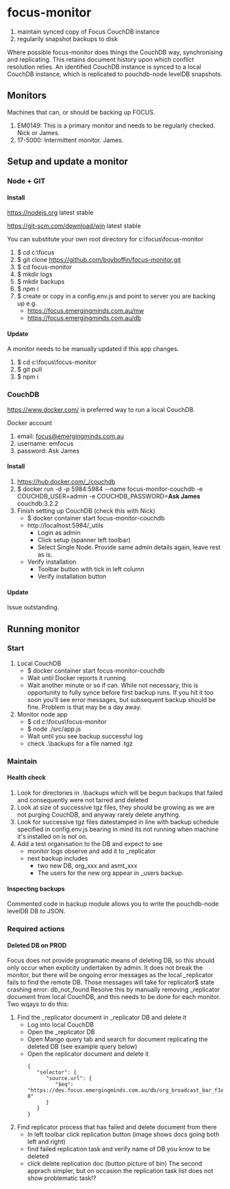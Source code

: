 # focus-monitor
1. maintain synced copy of Focus CouchDB instance
2. regularily snapshot backups to disk

Where possible focus-monitor does things the CouchDB way, synchronising and replicating. This retains document history upon which conflict resolution relies. An identified CouchDB instance is synced to a local CouchDB instance, which is replicated to pouchdb-node levelDB snapshots.

## Monitors
Machines that can, or should be backing up FOCUS.
1. EM0149: This is a primary monitor and needs to be regularly checked. Nick or James.
2. 17-5000: Intermittent monitor. James.

## Setup and update a monitor
### Node + GIT
#### Install
https://nodejs.org latest stable

https://git-scm.com/download/win latest stable

You can substitute your own root directory for c:\focus\focus-monitor
1. $ cd c:\focus
2. $ git clone https://github.com/boyboffin/focus-monitor.git
3. $ cd focus-monitor
4. $ mkdir logs
5. $ mkdir backups
6. $ npm i
7. $ create or copy in a config.env.js and point to server you are backing up e.g.
     - https://focus.emergingminds.com.au/mw
     - https://focus.emergingminds.com.au/db

#### Update
A monitor needs to be manually updated if this app changes.
1. $ cd c:\focus\focus-monitor
2. $ git pull
3. $ npm i
      
### CouchDB
https://www.docker.com/ is preferred way to run a local CouchDB. 

Docker account
1. email: focus@emergingminds.com.au
2. username: emfocus
3. password: Ask James
 
     
#### Install
1. https://hub.docker.com/_/couchdb
2. $ docker run -d -p 5984:5984 --name focus-monitor-couchdb -e COUCHDB_USER=admin -e COUCHDB_PASSWORD=**Ask James** couchdb:3.2.2
3. Finish setting up CouchDB (check this with Nick)
   - $ docker container start focus-monitor-couchdb
   - http://localhost:5984/_utils
     - Login as admin
     - Click setup (spanner left toolbar)
     - Select Single Node. Provide same admin details again, leave rest as is.
   - Verify installation
     - Toolbar button with tick in left column
     - Verify installation button

#### Update
Issue outstanding.
  
## Running monitor
### Start
1. Local CouchDB
   - $ docker container start focus-monitor-couchdb
   - Wait until Docker reports it running
   -  Wait another minute or so if can. While not necessary, this is opportunity to fully synce before first backup runs.
      If you hit it too soon you'll see error messages, but subsequent backup should be fine. Problem is that may be a day away.
2. Monitor node app
   - $ cd c:\focus\focus-monitor
   - $ node ./src/app.js
   - Wait until you see backup successful log
   - check .\backups for a file named <timestamp>.tgz


### Maintain
#### Health check
1. Look for directories in .\backups which will be begun backups that failed and consequently were not tarred and deleted
2. Look at size of successive tgz files, they should be growing as we are not purging CouchDB, and anyway rarely delete anything.
3. Look for successive tgz files datestamped in line with backup schedule specified in config.env.js bearing in mind its not
   running when machine it's installed on is not on.
4. Add a test organisation to the DB and expect to see
   - monitor logs observe and add it to _replicator
   - next backup includes
     -  two new DB, org_xxx and asmt_xxx
     -  The users for the new org appear in _users backup.

#### Inspecting backups
Commented code in backup module allows you to write the pouchdb-node levelDB DB to JSON.
     
### Required actions
#### Deleted DB on PROD
Focus does not provide programatic means of deleting DB, so this should only occur when explicity undertaken by admin.
It does not break the monitor, but there will be ongoing error messages as the local _replicator fails to find the remote DB.
Those messages will take for replicator$ state crashing error: db_not_found <name of DB>
Resolve this by manually removing _replicator document from local CouchDB, and this needs to be done for each monitor.
Two wqays to do this:
1. Find the _replicator document in _replicator DB and delete it
   - Log into local CouchDB
   - Open the _replicator DB
   - Open Mango query tab and search for document replicating the deleted DB (see example query below)
   - Open the replicator document and delete it
     ```
     {
        "selector": {
           "source.url": {
              "$eq": "https://dev.focus.emergingminds.com.au/db/org_broadcast_bar_f3a5eacf-0"
           }
        }
     }
     ```
2. Find replicator process that has failed and delete document from there
   - In left toolbar click replication button (image shows docs going both left and right)
   - find failed replication task and verify name of DB you know to be deleted
   - click delete replication doc (button picture of bin)
The second apprach simpler, but on occasion the replication task list does not show problematic task!?

